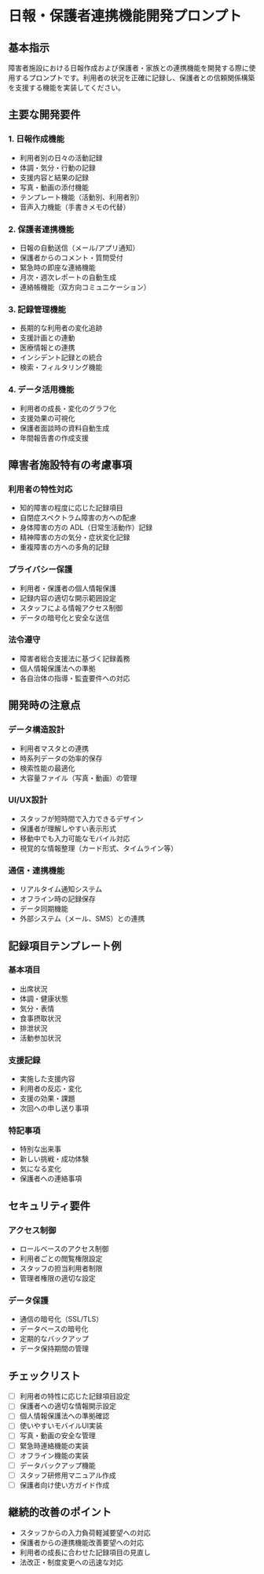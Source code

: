 # 日報・保護者連携機能開発プロンプト

## 基本指示
障害者施設における日報作成および保護者・家族との連携機能を開発する際に使用するプロンプトです。利用者の状況を正確に記録し、保護者との信頼関係構築を支援する機能を実装してください。

## 主要な開発要件

### 1. 日報作成機能
- 利用者別の日々の活動記録
- 体調・気分・行動の記録
- 支援内容と結果の記録
- 写真・動画の添付機能
- テンプレート機能（活動別、利用者別）
- 音声入力機能（手書きメモの代替）

### 2. 保護者連携機能
- 日報の自動送信（メール/アプリ通知）
- 保護者からのコメント・質問受付
- 緊急時の即座な連絡機能
- 月次・週次レポートの自動生成
- 連絡帳機能（双方向コミュニケーション）

### 3. 記録管理機能
- 長期的な利用者の変化追跡
- 支援計画との連動
- 医療情報との連携
- インシデント記録との統合
- 検索・フィルタリング機能

### 4. データ活用機能
- 利用者の成長・変化のグラフ化
- 支援効果の可視化
- 保護者面談時の資料自動生成
- 年間報告書の作成支援

## 障害者施設特有の考慮事項

### 利用者の特性対応
- 知的障害の程度に応じた記録項目
- 自閉症スペクトラム障害の方への配慮
- 身体障害の方の ADL（日常生活動作）記録
- 精神障害の方の気分・症状変化記録
- 重複障害の方への多角的記録

### プライバシー保護
- 利用者・保護者の個人情報保護
- 記録内容の適切な開示範囲設定
- スタッフによる情報アクセス制御
- データの暗号化と安全な送信

### 法令遵守
- 障害者総合支援法に基づく記録義務
- 個人情報保護法への準拠
- 各自治体の指導・監査要件への対応

## 開発時の注意点

### データ構造設計
- 利用者マスタとの連携
- 時系列データの効率的保存
- 検索性能の最適化
- 大容量ファイル（写真・動画）の管理

### UI/UX設計
- スタッフが短時間で入力できるデザイン
- 保護者が理解しやすい表示形式
- 移動中でも入力可能なモバイル対応
- 視覚的な情報整理（カード形式、タイムライン等）

### 通信・連携機能
- リアルタイム通知システム
- オフライン時の記録保存
- データ同期機能
- 外部システム（メール、SMS）との連携

## 記録項目テンプレート例

### 基本項目
- 出席状況
- 体調・健康状態
- 気分・表情
- 食事摂取状況
- 排泄状況
- 活動参加状況

### 支援記録
- 実施した支援内容
- 利用者の反応・変化
- 支援の効果・課題
- 次回への申し送り事項

### 特記事項
- 特別な出来事
- 新しい挑戦・成功体験
- 気になる変化
- 保護者への連絡事項

## セキュリティ要件

### アクセス制御
- ロールベースのアクセス制御
- 利用者ごとの閲覧権限設定
- スタッフの担当利用者制限
- 管理者権限の適切な設定

### データ保護
- 通信の暗号化（SSL/TLS）
- データベースの暗号化
- 定期的なバックアップ
- データ保持期間の管理

## チェックリスト
- [ ] 利用者の特性に応じた記録項目設定
- [ ] 保護者への適切な情報開示設定
- [ ] 個人情報保護法への準拠確認
- [ ] 使いやすいモバイルUI実装
- [ ] 写真・動画の安全な管理
- [ ] 緊急時連絡機能の実装
- [ ] オフライン機能の実装
- [ ] データバックアップ機能
- [ ] スタッフ研修用マニュアル作成
- [ ] 保護者向け使い方ガイド作成

## 継続的改善のポイント
- スタッフからの入力負荷軽減要望への対応
- 保護者からの連携機能改善要望への対応
- 利用者の成長に合わせた記録項目の見直し
- 法改正・制度変更への迅速な対応